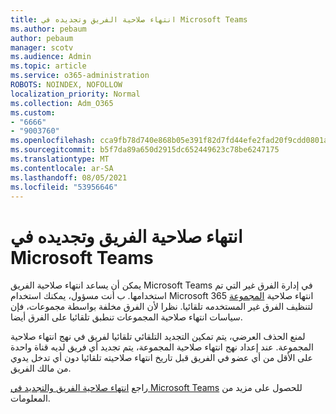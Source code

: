 ```yaml
---
title: انتهاء صلاحية الفريق وتجديده في Microsoft Teams
ms.author: pebaum
author: pebaum
manager: scotv
ms.audience: Admin
ms.topic: article
ms.service: o365-administration
ROBOTS: NOINDEX, NOFOLLOW
localization_priority: Normal
ms.collection: Adm_O365
ms.custom:
- "6666"
- "9003760"
ms.openlocfilehash: cca9fb78d740e868b05e391f82d7fd44efe2fad20f9cdd0801ae05dbfa410a05
ms.sourcegitcommit: b5f7da89a650d2915dc652449623c78be6247175
ms.translationtype: MT
ms.contentlocale: ar-SA
ms.lasthandoff: 08/05/2021
ms.locfileid: "53956646"
---
```

# <a name="team-expiration-and-renewal-in-microsoft-teams"></a>انتهاء صلاحية الفريق وتجديده في Microsoft Teams

يمكن أن يساعد انتهاء صلاحية الفريق Microsoft Teams في إدارة الفرق غير التي تم استخدامها. ب أنت مسؤول، يمكنك استخدام Microsoft 365 انتهاء صلاحية [المجموعة](https://docs.microsoft.com/microsoft-365/admin/create-groups/office-365-groups-expiration-policy) لتنظيف الفرق غير المستخدمه تلقائيا. نظرا لأن الفرق مخلفة بواسطة مجموعات، فإن سياسات انتهاء صلاحية المجموعات تنطبق تلقائيا على الفرق أيضا.

لمنع الحذف العرضي، يتم تمكين التجديد التلقائي تلقائيا لفريق في نهج انتهاء صلاحية المجموعة. عند إعداد نهج انتهاء صلاحية المجموعة، يتم تجديد أي فريق لديه قناة واحدة على الأقل من أي عضو في الفريق قبل تاريخ انتهاء صلاحيته تلقائيا دون أي تدخل يدوي من مالك الفريق.  

راجع [انتهاء صلاحية الفريق والتجديد في Microsoft Teams](https://docs.microsoft.com/microsoftteams/team-expiration-renewal) للحصول على مزيد من المعلومات.
